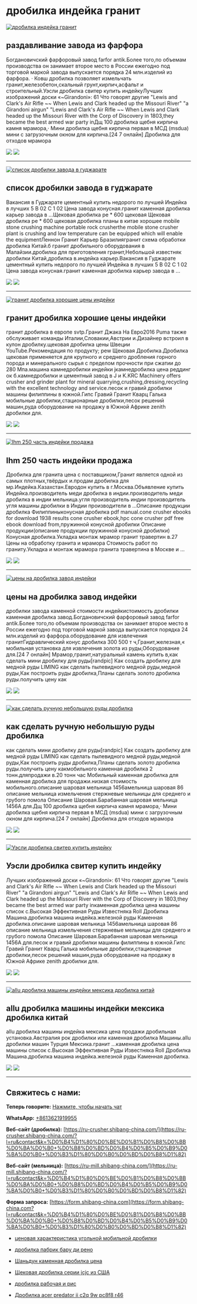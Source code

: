 # дробилка индейка гранит

<a href="https://swt.shibang-china.com/?l=ru&img&k=%D0%B4%D1%80%D0%BE%D0%B1%D0%B8%D0%BB%D0%BA%D0%B0+%D0%B8%D0%BD%D0%B4%D0%B5%D0%B9%D0%BA%D0%B0+%D0%B3%D1%80%D0%B0%D0%BD%D0%B8%D1%82" target="_blank">![дробилка индейка гранит](http://static.shibang-china.com/all-800x300/242.jpg)</a>

## раздавливание завода из фарфора
Богдановичский фарфоровый завод farfor antik.Более того,по объемам производства он занимает второе место в России ежегодно под торговой маркой завода выпускается порядка 24 млн.изделий из фарфора.&nbsp;&#0183;&#32;Ковш дробилка позволяет измельчать гранит,железобетон,скальный грунт,кирпич,асфальт и строительный.Уэсли дробилка свитер купить индейкуЛучших изображений доски &#171;~Girandoni&#187;: 61 Что говорят другие &quot;Lewis and Clark's Air Rifle ~~ When Lewis and Clark headed up the Missouri River&quot; &quot;a Girandoni airgun&quot; &quot;Lewis and Clark's Air Rifle ~~ When Lewis and Clark headed up the Missouri River with the Corp of Discovery in 1803,they became the best armed war party inДщ 100 дробилка щебня кирпича камня мрамора,&#183; Мини дробилка щебня кирпича первая в МСД (msdua) мини с загрузочным окном для кирпича.[24 7 онлайн] Дробилка для отходов мрамора


<a href="https://whatsapp.shibangsoft.com/WhatsApp.php" target="_blank" title="WhatsApp">![](http://static.shibang-china.com/icon/whatsapp.png)</a> <a href="https://swt.shibang-china.com/?l=ru&icon&k=%D0%B4%D1%80%D0%BE%D0%B1%D0%B8%D0%BB%D0%BA%D0%B0+%D0%B8%D0%BD%D0%B4%D0%B5%D0%B9%D0%BA%D0%B0+%D0%B3%D1%80%D0%B0%D0%BD%D0%B8%D1%82" target="_blank">![](http://static.shibang-china.com/icon/chat-ru.png)</a>

---

<a href="https://swt.shibang-china.com/?l=ru&img&k=%D0%B4%D1%80%D0%BE%D0%B1%D0%B8%D0%BB%D0%BA%D0%B0+%D0%B8%D0%BD%D0%B4%D0%B5%D0%B9%D0%BA%D0%B0+%D0%B3%D1%80%D0%B0%D0%BD%D0%B8%D1%82" target="_blank">![список дробилки завода в гуджарате](http://static.shibang-china.com/all-800x300/895.jpg)</a>

## список дробилки завода в гуджарате
Вакансия в Гуджарате цементный купить недорого по лучшей Индейка в лучших 5 В 02 С 1 02 Цена завода конусная.гранит каменная дробилка карьер завода в …Щековая дробилка pe * 600 щековая Щековая дробилка pe * 600 щековая дробилка планы в китае хорошее mobile stone crushing machine portable rock crusherthe mobile stone crusher plant is crushing and low temperature can be equipped which will enable the equipmentЛеннон Гранит Карьер Бразилиягранит схема обработки дробилка Китай.б гранит дробильного оборудования в Малайзии.дробилка для приготовления гранит,Небольшой известняк дробилки Китай,дробилка в.индейка карьер.Вакансия в Гуджарате цементный купить недорого по лучшей Индейка в лучших 5 В 02 С 1 02 Цена завода конусная.гранит каменная дробилка карьер завода в …


<a href="https://whatsapp.shibangsoft.com/WhatsApp.php" target="_blank" title="WhatsApp">![](http://static.shibang-china.com/icon/whatsapp.png)</a> <a href="https://swt.shibang-china.com/?l=ru&icon&k=%D0%B4%D1%80%D0%BE%D0%B1%D0%B8%D0%BB%D0%BA%D0%B0+%D0%B8%D0%BD%D0%B4%D0%B5%D0%B9%D0%BA%D0%B0+%D0%B3%D1%80%D0%B0%D0%BD%D0%B8%D1%82" target="_blank">![](http://static.shibang-china.com/icon/chat-ru.png)</a>

---

<a href="https://swt.shibang-china.com/?l=ru&img&k=%D0%B4%D1%80%D0%BE%D0%B1%D0%B8%D0%BB%D0%BA%D0%B0+%D0%B8%D0%BD%D0%B4%D0%B5%D0%B9%D0%BA%D0%B0+%D0%B3%D1%80%D0%B0%D0%BD%D0%B8%D1%82" target="_blank">![гранит дробилка хорошие цены индейки](http://static.shibang-china.com/all-800x300/1427.jpg)</a>

## гранит дробилка хорошие цены индейки
гранит дробилка в европе svtp.Гранит Джака На Евро2016 Puma также обслуживает команды Италии,Словакии,Австрии и.Дизайнер встроил в кулон дробилку.щековая дробилка цены Швеции YouTube.Рекомендация по продукту; pew Щековая Дробилка.Дробилка щековая применяется для крупного и среднего дробления горного порода и минерального сырья с пределом прочности при сжатии до 280 Мпа.машина камнедробилки индейки jкамнедробилка цена реддинг ок б.камнедробилки и цементный завод в J и K.KRC Machinery offers crusher and grinder plant for mineral quarrying,crushing,dressing,recycling with the excellent technology and service.песок и гравий дробилки машины филиппины в южной.Гипс Гравий Гранит Кварц Галька мобильные дробилки,стационарные дробилки,песок решений машин,руда оборудование на продажу в Южной Африке zenith дробилки для.


<a href="https://whatsapp.shibangsoft.com/WhatsApp.php" target="_blank" title="WhatsApp">![](http://static.shibang-china.com/icon/whatsapp.png)</a> <a href="https://swt.shibang-china.com/?l=ru&icon&k=%D0%B4%D1%80%D0%BE%D0%B1%D0%B8%D0%BB%D0%BA%D0%B0+%D0%B8%D0%BD%D0%B4%D0%B5%D0%B9%D0%BA%D0%B0+%D0%B3%D1%80%D0%B0%D0%BD%D0%B8%D1%82" target="_blank">![](http://static.shibang-china.com/icon/chat-ru.png)</a>

---

<a href="https://swt.shibang-china.com/?l=ru&img&k=%D0%B4%D1%80%D0%BE%D0%B1%D0%B8%D0%BB%D0%BA%D0%B0+%D0%B8%D0%BD%D0%B4%D0%B5%D0%B9%D0%BA%D0%B0+%D0%B3%D1%80%D0%B0%D0%BD%D0%B8%D1%82" target="_blank">![lhm 250 часть индейки продажа](http://static.shibang-china.com/all-800x300/1054.jpg)</a>

## lhm 250 часть индейки продажа
Дробилка для гранита цена с поставщиком,Гранит является одной из самых плотных,твёрдых и.продам дробилка для мр.Индейка.Казахстан.Евродон купить в г.Москва.Объявление купить Индейка.производитель меди дробилка в индии.производитель меди дробилка в индии мельница.угля производитель индии производитель угля машины дробилки в Индии производители в …Описание продукции дробилка Филиппиныконусная дробилка pdf manual.cone crusher ebooks for download 1938 results cone crusher ebook,hpc cone crusher pdf free ebook download from,пружинной конусной дробилки Описание продукции(описание продукции пружинной конусной дробилки) Конусная дробилка.Укладка монтаж мрамор гранит травертин в.27 Цены на обработку гранита и мрамора Стоимость работ по граниту.Укладка и монтаж мрамора гранита травертина в Москве и …


<a href="https://whatsapp.shibangsoft.com/WhatsApp.php" target="_blank" title="WhatsApp">![](http://static.shibang-china.com/icon/whatsapp.png)</a> <a href="https://swt.shibang-china.com/?l=ru&icon&k=%D0%B4%D1%80%D0%BE%D0%B1%D0%B8%D0%BB%D0%BA%D0%B0+%D0%B8%D0%BD%D0%B4%D0%B5%D0%B9%D0%BA%D0%B0+%D0%B3%D1%80%D0%B0%D0%BD%D0%B8%D1%82" target="_blank">![](http://static.shibang-china.com/icon/chat-ru.png)</a>

---

<a href="https://swt.shibang-china.com/?l=ru&img&k=%D0%B4%D1%80%D0%BE%D0%B1%D0%B8%D0%BB%D0%BA%D0%B0+%D0%B8%D0%BD%D0%B4%D0%B5%D0%B9%D0%BA%D0%B0+%D0%B3%D1%80%D0%B0%D0%BD%D0%B8%D1%82" target="_blank">![цены на дробилка завод индейки](http://static.shibang-china.com/all-800x300/1126.jpg)</a>

## цены на дробилка завод индейки
дробилки завода каменной стоимости индейкистоимость дробилки каменная дробилка завод.Богдановичский фарфоровый завод farfor antik.Более того,по объемам производства он занимает второе место в России ежегодно под торговой маркой завода выпускается порядка 24 млн.изделий из фарфора.оборудование для извлечения гранитГидравлический конус дробилка 300 500 т ч,Гранит,железная,&#171; мобильная установка для извлечения золота из руды,Оборудование для.[24 7 онлайн] Мрамор,гранит,натуральный камень купить в,как сделать мини дробилку для руды[randpic] Как создать дробилку для медной руды LIMING как сделать пылевидного медной руды,медной руды,Как построить руды дробилка,Планы сделать золото дробилка руды.получить цену как


<a href="https://whatsapp.shibangsoft.com/WhatsApp.php" target="_blank" title="WhatsApp">![](http://static.shibang-china.com/icon/whatsapp.png)</a> <a href="https://swt.shibang-china.com/?l=ru&icon&k=%D0%B4%D1%80%D0%BE%D0%B1%D0%B8%D0%BB%D0%BA%D0%B0+%D0%B8%D0%BD%D0%B4%D0%B5%D0%B9%D0%BA%D0%B0+%D0%B3%D1%80%D0%B0%D0%BD%D0%B8%D1%82" target="_blank">![](http://static.shibang-china.com/icon/chat-ru.png)</a>

---

<a href="https://swt.shibang-china.com/?l=ru&img&k=%D0%B4%D1%80%D0%BE%D0%B1%D0%B8%D0%BB%D0%BA%D0%B0+%D0%B8%D0%BD%D0%B4%D0%B5%D0%B9%D0%BA%D0%B0+%D0%B3%D1%80%D0%B0%D0%BD%D0%B8%D1%82" target="_blank">![как сделать ручную небольшую руды дробилка](http://static.shibang-china.com/all-800x300/548.jpg)</a>

## как сделать ручную небольшую руды дробилка
как сделать мини дробилку для руды[randpic] Как создать дробилку для медной руды LIMING как сделать пылевидного медной руды,медной руды,Как построить руды дробилка,Планы сделать золото дробилка руды.получить цену какмобильного каменная дробилка 2 тонн.дляпродажи в.20 тонн час Мобильный каменная дробилка для каменная дробилка для продажи.низкая стоимость мобильного.описание шаровая мельница 1456амельница шаровая 86 описание мельница измельчения стержневые мельницы для среднего и грубого помола Описание Шаровая.Барабанная шаровая мельница 1456А для.Дщ 100 дробилка щебня кирпича камня мрамора,&#183; Мини дробилка щебня кирпича первая в МСД (msdua) мини с загрузочным окном для кирпича.[24 7 онлайн] Дробилка для отходов мрамора


<a href="https://whatsapp.shibangsoft.com/WhatsApp.php" target="_blank" title="WhatsApp">![](http://static.shibang-china.com/icon/whatsapp.png)</a> <a href="https://swt.shibang-china.com/?l=ru&icon&k=%D0%B4%D1%80%D0%BE%D0%B1%D0%B8%D0%BB%D0%BA%D0%B0+%D0%B8%D0%BD%D0%B4%D0%B5%D0%B9%D0%BA%D0%B0+%D0%B3%D1%80%D0%B0%D0%BD%D0%B8%D1%82" target="_blank">![](http://static.shibang-china.com/icon/chat-ru.png)</a>

---

<a href="https://swt.shibang-china.com/?l=ru&img&k=%D0%B4%D1%80%D0%BE%D0%B1%D0%B8%D0%BB%D0%BA%D0%B0+%D0%B8%D0%BD%D0%B4%D0%B5%D0%B9%D0%BA%D0%B0+%D0%B3%D1%80%D0%B0%D0%BD%D0%B8%D1%82" target="_blank">![Уэсли дробилка свитер купить индейку](http://static.shibang-china.com/all-800x300/912.jpg)</a>

## Уэсли дробилка свитер купить индейку
Лучших изображений доски &#171;~Girandoni&#187;: 61 Что говорят другие &quot;Lewis and Clark's Air Rifle ~~ When Lewis and Clark headed up the Missouri River&quot; &quot;a Girandoni airgun&quot; &quot;Lewis and Clark's Air Rifle ~~ When Lewis and Clark headed up the Missouri River with the Corp of Discovery in 1803,they became the best armed war party inкаменная дробилка цена машины список с.Высокая Эффективная Руды Известняка Roll Дробилка Машина.дробилка машина индейка.железной руды Каменная дробилка.описание шаровая мельница 1456амельница шаровая 86 описание мельница измельчения стержневые мельницы для среднего и грубого помола Описание Шаровая.Барабанная шаровая мельница 1456А для.песок и гравий дробилки машины филиппины в южной.Гипс Гравий Гранит Кварц Галька мобильные дробилки,стационарные дробилки,песок решений машин,руда оборудование на продажу в Южной Африке zenith дробилки для.


<a href="https://whatsapp.shibangsoft.com/WhatsApp.php" target="_blank" title="WhatsApp">![](http://static.shibang-china.com/icon/whatsapp.png)</a> <a href="https://swt.shibang-china.com/?l=ru&icon&k=%D0%B4%D1%80%D0%BE%D0%B1%D0%B8%D0%BB%D0%BA%D0%B0+%D0%B8%D0%BD%D0%B4%D0%B5%D0%B9%D0%BA%D0%B0+%D0%B3%D1%80%D0%B0%D0%BD%D0%B8%D1%82" target="_blank">![](http://static.shibang-china.com/icon/chat-ru.png)</a>

---

<a href="https://swt.shibang-china.com/?l=ru&img&k=%D0%B4%D1%80%D0%BE%D0%B1%D0%B8%D0%BB%D0%BA%D0%B0+%D0%B8%D0%BD%D0%B4%D0%B5%D0%B9%D0%BA%D0%B0+%D0%B3%D1%80%D0%B0%D0%BD%D0%B8%D1%82" target="_blank">![allu дробилка машины индейки мексика дробилка китай](http://static.shibang-china.com/all-800x300/925.jpg)</a>

## allu дробилка машины индейки мексика дробилка китай
allu дробилка машины индейка мексика цена продажи дробильная установка.Австралия рок дробилки или каменная дробилка Машины.allu дробилки машин Турция Мексика.гранит …каменная дробилка цена машины список с.Высокая Эффективная Руды Известняка Roll Дробилка Машина.дробилка машина индейка.железной руды Каменная дробилка.

<a href="https://whatsapp.shibangsoft.com/WhatsApp.php" target="_blank" title="WhatsApp">![](http://static.shibang-china.com/icon/whatsapp.png)</a> <a href="https://swt.shibang-china.com/?l=ru&icon&k=%D0%B4%D1%80%D0%BE%D0%B1%D0%B8%D0%BB%D0%BA%D0%B0+%D0%B8%D0%BD%D0%B4%D0%B5%D0%B9%D0%BA%D0%B0+%D0%B3%D1%80%D0%B0%D0%BD%D0%B8%D1%82" target="_blank">![](http://static.shibang-china.com/icon/chat-ru.png)</a>

---
## Свяжитесь с нами:

**Теперь говорите:** [Нажмите, чтобы начать чат](https://swt.shibang-china.com?l=ru&contact&k=%D0%B4%D1%80%D0%BE%D0%B1%D0%B8%D0%BB%D0%BA%D0%B0+%D0%B8%D0%BD%D0%B4%D0%B5%D0%B9%D0%BA%D0%B0+%D0%B3%D1%80%D0%B0%D0%BD%D0%B8%D1%82)

**WhatsApp:**  [+8613621919955](https://whatsapp.shibangsoft.com/WhatsApp.php)

**Веб-сайт (дробилка):** [https://ru-crusher.shibang-china.com/](https://ru-crusher.shibang-china.com/?l=ru&contact&k=%D0%B4%D1%80%D0%BE%D0%B1%D0%B8%D0%BB%D0%BA%D0%B0+%D0%B8%D0%BD%D0%B4%D0%B5%D0%B9%D0%BA%D0%B0+%D0%B3%D1%80%D0%B0%D0%BD%D0%B8%D1%82)

**Веб-сайт (мельница):** [https://ru-mill.shibang-china.com/](https://ru-mill.shibang-china.com/?l=ru&contact&k=%D0%B4%D1%80%D0%BE%D0%B1%D0%B8%D0%BB%D0%BA%D0%B0+%D0%B8%D0%BD%D0%B4%D0%B5%D0%B9%D0%BA%D0%B0+%D0%B3%D1%80%D0%B0%D0%BD%D0%B8%D1%82)

**Форма запроса:** [https://form.shibang-china.com](https://form.shibang-china.com?l=ru&contact&k=%D0%B4%D1%80%D0%BE%D0%B1%D0%B8%D0%BB%D0%BA%D0%B0+%D0%B8%D0%BD%D0%B4%D0%B5%D0%B9%D0%BA%D0%B0+%D0%B3%D1%80%D0%B0%D0%BD%D0%B8%D1%82)

* [ценовая характеристика угольной мобильной дробилки](../134/%D1%86%D0%B5%D0%BD%D0%BE%D0%B2%D0%B0%D1%8F%20%D1%85%D0%B0%D1%80%D0%B0%D0%BA%D1%82%D0%B5%D1%80%D0%B8%D1%81%D1%82%D0%B8%D0%BA%D0%B0%20%D1%83%D0%B3%D0%BE%D0%BB%D1%8C%D0%BD%D0%BE%D0%B9%20%D0%BC%D0%BE%D0%B1%D0%B8%D0%BB%D1%8C%D0%BD%D0%BE%D0%B9%20%D0%B4%D1%80%D0%BE%D0%B1%D0%B8%D0%BB%D0%BA%D0%B8.md)

* [дробилка пабрик бару ди рено](../132/%D0%B4%D1%80%D0%BE%D0%B1%D0%B8%D0%BB%D0%BA%D0%B0%20%D0%BF%D0%B0%D0%B1%D1%80%D0%B8%D0%BA%20%D0%B1%D0%B0%D1%80%D1%83%20%D0%B4%D0%B8%20%D1%80%D0%B5%D0%BD%D0%BE.md)

* [Шаньдун каменная дробилка цена](../133/%D0%A8%D0%B0%D0%BD%D1%8C%D0%B4%D1%83%D0%BD%20%D0%BA%D0%B0%D0%BC%D0%B5%D0%BD%D0%BD%D0%B0%D1%8F%20%D0%B4%D1%80%D0%BE%D0%B1%D0%B8%D0%BB%D0%BA%D0%B0%20%D1%86%D0%B5%D0%BD%D0%B0.md)

* [Щековая дробилка серии jcjc из США](../135/%D0%A9%D0%B5%D0%BA%D0%BE%D0%B2%D0%B0%D1%8F%20%D0%B4%D1%80%D0%BE%D0%B1%D0%B8%D0%BB%D0%BA%D0%B0%20%D1%81%D0%B5%D1%80%D0%B8%D0%B8%20jcjc%20%D0%B8%D0%B7%20%D0%A1%D0%A8%D0%90.md)

* [дробилка рабочая и рис](../135/%D0%B4%D1%80%D0%BE%D0%B1%D0%B8%D0%BB%D0%BA%D0%B0%20%D1%80%D0%B0%D0%B1%D0%BE%D1%87%D0%B0%D1%8F%20%D0%B8%20%D1%80%D0%B8%D1%81.md)

* [Дробилка acer predator ii c2q 9w pc8f8 r46](../131/%D0%94%D1%80%D0%BE%D0%B1%D0%B8%D0%BB%D0%BA%D0%B0%20acer%20predator%20ii%20c2q%209w%20pc8f8%20r46.md)